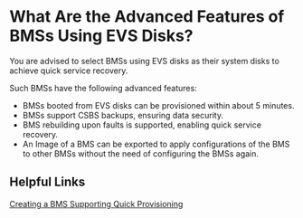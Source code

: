 # What Are the Advanced Features of BMSs Using EVS Disks?<a name="EN-US_TOPIC_0218787611"></a>

You are advised to select BMSs using EVS disks as their system disks to achieve quick service recovery.

Such BMSs have the following advanced features:

-   BMSs booted from EVS disks can be provisioned within about 5 minutes.
-   BMSs support CSBS backups, ensuring data security.
-   BMS rebuilding upon faults is supported, enabling quick service recovery.
-   An Image of a BMS can be exported to apply configurations of the BMS to other BMSs without the need of configuring the BMSs again.

## Helpful Links<a name="section740398971"></a>

[Creating a BMS Supporting Quick Provisioning](creating-a-bms-supporting-quick-provisioning.md)

